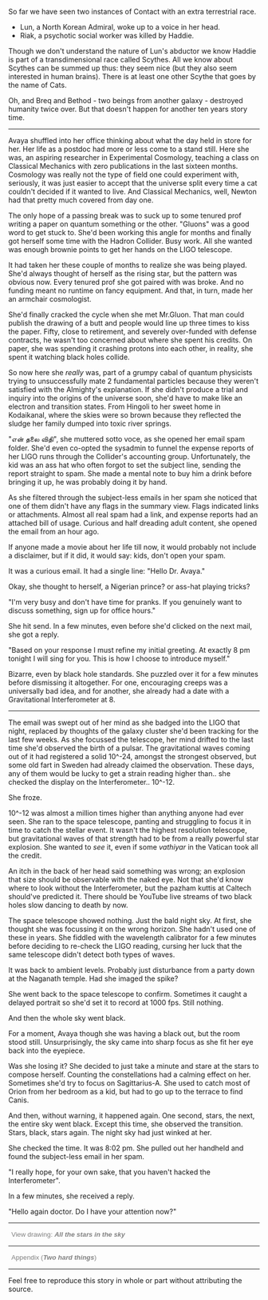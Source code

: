 So far we have seen two instances of Contact with an extra terrestrial race.

* Lun, a North Korean Admiral, woke up to a voice in her head. 
* Riak, a psychotic social worker was killed by Haddie. 

Though we don't understand the nature of Lun's abductor we know Haddie is part of a transdimensional race called Scythes. All we know about Scythes can be summed up thus: they seem nice (but they also seem interested in human brains). There is at least one other Scythe that goes by the name of Cats. 

Oh, and Breq and Bethod - two beings from another galaxy - destroyed humanity twice over. But that doesn't happen for another ten years story time. 

---

Avaya shuffled into her office thinking about what the day held in store for her. Her life as a postdoc had more or less come to a stand still. Here she was, an aspiring researcher in Experimental Cosmology, teaching a class on Classical Mechanics with zero publications in the last sixteen months. Cosmology was really not the type of field one could experiment with, seriously, it was just easier to accept that the universe split every time a cat couldn't decided if it wanted to live. And Classical Mechanics, well, Newton had that pretty much covered from day one.

The only hope of a passing break was to suck up to some tenured prof writing a paper on quantum something or the other. "Gluons" was a good word to get stuck to. She'd been working this angle for months and finally got herself some time with the Hadron Collider. Busy work. All she wanted was enough brownie points to get her hands on the LIGO telescope. 

It had taken her these couple of months to realize she was being played. She'd always thought of herself as the rising star, but the pattern was obvious now. Every tenured prof she got paired with was broke. And no funding meant no runtime on fancy equipment. And that, in turn, made her an armchair cosmologist.

She'd finally cracked the cycle when she met Mr.Gluon. That man could publish the drawing of a butt and people would line up three times to kiss the paper. Fifty, close to retirement, and severely over-funded with defense contracts, he wasn't too concerned about where she spent his credits. On paper, she was spending it crashing protons into each other, in reality, she spent it watching black holes collide. 

So now here she _really_ was, part of a grumpy cabal of quantum physicists trying to unsuccessfully mate 2 fundamental particles because they weren't satisfied with the Almighty's explanation. If she didn't produce a trial and inquiry into the origins of the universe soon, she'd have to make like an electron and transition states. From Hingoli to her sweet home in Kodaikanal, where the skies were so brown because they reflected the sludge her family dumped into toxic river springs. 

"என் தலை விதி", she muttered sotto voce, as she opened her email spam folder. She'd even co-opted the sysadmin to funnel the expense reports of her LIGO runs through the Collider's accounting group. Unfortunately, the kid was an ass hat who often forgot to set the subject line, sending the report straight to spam. She made a mental note to buy him a drink before bringing it up, he was probably doing it by hand. 

As she filtered through the subject-less emails in her spam she noticed that one of them didn't have any flags in the summary view. Flags indicated links or attachments. Almost all real spam had a link, and expense reports had an attached bill of usage. Curious and half dreading adult content, she opened the email from an hour ago. 

If anyone made a movie about her life till now, it would probably not include a disclaimer, but if it did, it would say: kids, don't open your spam.  

It was a curious email. It had a single line: "Hello Dr. Avaya."

Okay, she thought to herself, a Nigerian prince? or ass-hat playing tricks? 

"I'm very busy and don't have time for pranks. If you genuinely want to discuss something, sign up for office hours."

She hit send. In a few minutes, even before she'd clicked on the next mail, she got a reply. 

"Based on your response I must refine my initial greeting. At exactly 8 pm tonight I will sing for you. This is how I choose to introduce myself."

Bizarre, even by black hole standards. She puzzled over it for a few minutes before dismissing it altogether. For one, encouraging creeps was a universally bad idea, and for another, she already had a date with a Gravitational Interferometer at 8. 

---

The email was swept out of her mind as she badged into the LIGO that night, replaced by thoughts of the galaxy cluster she'd been tracking for the last few weeks. As she focussed the telescope, her mind drifted to the last time she'd observed the birth of a pulsar. The gravitational waves coming out of it had registered a solid 10^-24, amongst the strongest observed, but some old fart in Sweden had already claimed the observation. These days, any of them would be lucky to get a strain reading higher than.. she checked the display on the Interferometer.. 10^-12.

She froze. 

10^-12 was almost a million times higher than anything anyone had ever seen. She ran to the space telescope, panting and struggling to focus it in time to catch the stellar event. It wasn't the highest resolution telescope, but gravitational waves of that strength had to be from a really powerful star explosion. She wanted to _see_ it, even if some _vathiyar_ in the Vatican took all the credit. 

An itch in the back of her head said something was wrong; an explosion that size should be observable with the naked eye. Not that she'd know where to look without the Interferometer, but the pazham kuttis at Caltech should've predicted it. There should be YouTube live streams of two black holes slow dancing to death by now. 

The space telescope showed nothing. Just the bald night sky. At first, she thought she was focussing it on the wrong horizon. She hadn't used one of these in years. She fiddled with the wavelength calibrator for a few minutes before deciding to re-check the LIGO reading, cursing her luck that the same telescope didn't detect both types of waves. 

It was back to ambient levels. Probably just disturbance from a party down at the Naganath temple. Had she imaged the spike? 

She went back to the space telescope to confirm. Sometimes it caught a delayed portrait so she'd set it to record at 1000 fps. Still nothing. 

And then the whole sky went black. 

For a moment, Avaya though she was having a black out, but the room stood still. Unsurprisingly, the sky came into sharp focus as she fit her eye back into the eyepiece.

Was she losing it? She decided to just take a minute and stare at the stars to compose herself. Counting the constellations had a calming effect on her. Sometimes she'd try to focus on Sagittarius-A. She used to catch most of Orion from her bedroom as a kid, but had to go up to the terrace to find Canis. 

And then, without warning, it happened again. One second, stars, the next, the entire sky went black. Except this time, she observed the transition. Stars, black, stars again. The night sky had just winked at her. 

She checked the time. It was 8:02 pm. 
She pulled out her handheld and found the subject-less email in her spam. 

"I really hope, for your own sake, that you haven't hacked the Interferometer". 

In a few minutes, she received a reply. 

"Hello again doctor. Do I have your attention now?"

---
<script>
function starsAvaya_spOneOnClick() {
  document.getElementById("starsAvaya_spoiler1").style.display = "block";
  document.getElementById("starsAvaya_spoiler2").style.display = "none";
}

function starsAvaya_spTwoOnClick() {
  document.getElementById("starsAvaya_spoiler2").style.display = "block";
  document.getElementById("starsAvaya_spoiler1").style.display = "none";
}
</script>

<button onclick="starsAvaya_spTwoOnClick()" id="starsAvaya_spoilerButtonTwo" style="display:block;opacity:1;background-color:Transparent; color:grey; border:none;">View drawing: <strong><em>All the stars in the sky</em></strong></button>

<div id="starsAvaya_spoiler2" style="display:none">
<img style="padding-right:100%;padding-bottom:20px" align="left" width=100% height=100% src=https://user-images.githubusercontent.com/3627706/82932382-f827ce80-9fa5-11ea-9cc3-8c7db9fe90fb.jpg alt="Drawings. Mail me if it doesn't show up: 87profligate@gmail.com" />

<em style="font-size:14px">The girl in this picture can't be Avaya because she's not Indian, because I'm incapable of intentionally encoding race in my drawings. I guess you'll have to wait till I describe her with words to know what she looks like.</em>

</div>

---
<button onclick="starsAvaya_spOneOnClick()" id="starsAvaya_spoilerButtonOne" style="display:block;opacity:1;background-color:Transparent; color:grey; border:none;">Appendix (<strong><em>Two hard things</strong></em>)</button>

<div id="starsAvaya_spoiler1" style="display:none">

<p>A comment some engineer left in <strike>AWS Elasticache</strike> Netscape source code: </p>
<blockquote>
<p>// There are only two hard things in Computer Science: cache invalidation and 
naming things.</p>
</blockquote>
<p>(Someone said in an interview that it was a code comment by Phil Karlton in Netscape. Shame that we can't confirm the Elasticache bit, given the reliability of that service)</p>
<p>Well I actually find nomenclature <em>harder</em> in a Sci-Fi story. At least I can give Sci-Fi names to my classes and functions.</p>
<p>Old habits die hard. </p>
<p>Some of my characters are named after characters in other stories. More 
precisely, I always seem to like side characters that die or stop showing up, 
and I want to resuscitate them through my writing (they're probably turning in their graves).</p>
<ul>
<li>Breq got her name from a psychologist friend who made me take the Behavioral 
Regulation in Exercise Questionnaire. I was going somewhere with this, I
swear.</li>
<li>Bethod: Villain in the First Law universe. I don&#39;t know if he actually shows up. People just keep talking about him.</li>
<li>Avaya: contortion of a real life name. </li>
<li>Cats: friends of Cat. </li>
<li>Haddie: Had-die.  </li>
<li>Lun: lun-i, lun-eye, loony.</li>
<li>Ignace Karkasy: OMG I TOTALLY NEED AN IGNACE KARKASY.</li>
</ul>
<p>As far as caching goes, I&#39;m going to start invalidating your memories by including summaries in the appendix. Plain vanilla narratives for people who can&#39;t tolerate mediocre writing. This chapter&#39;s summary is quite straight forward, tldr: Avaya is Lun&#39;s daughter. Wait, you didn&#39;t get that? :D</p>

</div>

---

Feel free to reproduce this story in whole or part without attributing the source.


